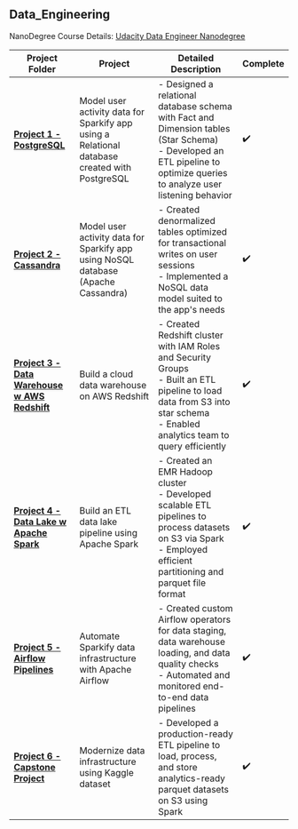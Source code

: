 ## Data_Engineering

NanoDegree Course Details: [Udacity Data Engineer Nanodegree](https://www.udacity.com/course/data-engineer-nanodegree--nd027)

| Project Folder                                      | Project                                       | Detailed Description                                                                                                                                                                                                              | Complete        |
|----------------------------------------------------|-----------------------------------------------|---------------------------------------------------------------------------------------------------------------------------------------------------------------------------------------------------------------------------------|-----------------|
| **[Project 1 - PostgreSQL](1_Project_Data_Modeling_with_Postgres)**             | Model user activity data for Sparkify app using a Relational database created with PostgreSQL  | - Designed a relational database schema with Fact and Dimension tables (Star Schema) <br> - Developed an ETL pipeline to optimize queries to analyze user listening behavior                                                   | :heavy_check_mark: |
| **[Project 2 - Cassandra](2_Project_Data_Modeling_with_Apache_Cassandra)**      | Model user activity data for Sparkify app using NoSQL database (Apache Cassandra)               | - Created denormalized tables optimized for transactional writes on user sessions <br> - Implemented a NoSQL data model suited to the app's needs                                                                              | :heavy_check_mark: |
| **[Project 3 - Data Warehouse w AWS Redshift](3_Project_Cloud_Data%20Warehouse)** | Build a cloud data warehouse on AWS Redshift                                               | - Created Redshift cluster with IAM Roles and Security Groups <br> - Built an ETL pipeline to load data from S3 into star schema <br> - Enabled analytics team to query efficiently                                               | :heavy_check_mark: |
| **[Project 4 - Data Lake w Apache Spark](4_Project_Data%20Lake_Spark)**           | Build an ETL data lake pipeline using Apache Spark                                         | - Created an EMR Hadoop cluster <br> - Developed scalable ETL pipelines to process datasets on S3 via Spark <br> - Employed efficient partitioning and parquet file format                                                      | :heavy_check_mark: |
| **[Project 5 - Airflow Pipelines](5_Project_Data_Pipelines_w_Apache_Airflow)**     | Automate Sparkify data infrastructure with Apache Airflow                                | - Created custom Airflow operators for data staging, data warehouse loading, and data quality checks <br> - Automated and monitored end-to-end data pipelines                                                                    | :heavy_check_mark: |
| **[Project 6 - Capstone Project]()**                                                  | Modernize data infrastructure using Kaggle dataset                                      | - Developed a production-ready ETL pipeline to load, process, and store analytics-ready parquet datasets on S3 using Spark                                                                                                      | :heavy_check_mark: |

